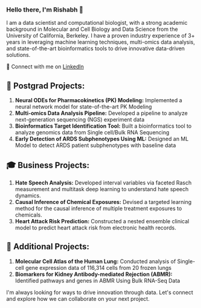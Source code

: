 ### Hello there, I'm Rishabh 👋

I am a data scientist and computational biologist, with a strong academic background in Molecular and Cell Biology and Data Science from the University of California, Berkeley. I have a proven industry experience of 3+ years in leveraging  machine learning techniques, multi-omics data analysis, and state-of-the-art bioinformatics tools to drive innovative data-driven solutions.

🔗 Connect with me on [LinkedIn](https://www.linkedin.com/in/rishabhgoe/)


## 🔬 Postgrad Projects:
1. **Neural ODEs for Pharmacokinetics (PK) Modeling:** Implemented a neural network model for state-of-the-art PK Modeling
2. **Multi-omics Data Analysis Pipeline:** Developed a pipeline to analyze next-generation sequencing (NGS) experiment data
3. **Bioinformatics Target Identification Tool:** Built a bioinformatics tool to analyze genomics data from Single cell/Bulk RNA Sequencing
4. **Early Detection of ARDS Subphenotypes Using ML:** Designed an ML Model to detect ARDS patient subphenotypes with baseline data

## 🎓 Business Projects:
1. **Hate Speech Analysis:** Developed interval variables via faceted Rasch measurement and multitask deep learning to understand hate speech dynamics.
2. **Causal Inference of Chemical Exposures:** Devised a targeted learning method for the causal inference of multiple treatment exposures to chemicals.
3. **Heart Attack Risk Prediction:** Constructed a nested ensemble clinical model to predict heart attack risk from electronic health records.

## 🔭 Additional Projects:
1. **Molecular Cell Atlas of the Human Lung:** Conducted analysis of Single-cell gene expression data of 116,314 cells from 20 frozen lungs
2. **Biomarkers for Kidney Antibody-mediated Rejection (ABMR):** Identified pathways and genes in ABMR Using Bulk RNA-Seq Data

I'm always looking for ways to drive innovation through data. Let's connect and explore how we can collaborate on your next project.

<!--
**rishabh297/rishabh297** is a ✨ _special_ ✨ repository because its `README.md` (this file) appears on your GitHub profile.

Here are some ideas to get you started:

- 🔭 I’m currently working on ...
- 🌱 I’m currently learning ...
- 👯 I’m looking to collaborate on ...
- 🤔 I’m looking for help with ...
- 💬 Ask me about ...
- 📫 How to reach me: ...
- 😄 Pronouns: ...
- ⚡ Fun fact: ...
-->

